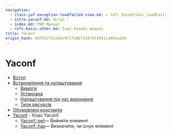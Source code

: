 ```yaml
---
navigation:
  - class.yaf-exception-loadfailed-view.md: « Yaf\_Exception\_LoadFailed\_View
  - intro.yaconf.md: Вступ "
  - index.md: PHP Manual
  - refs.basic.other.md: Інші базові модулі
title: Yaconf
origin_hash: ddf652f5224dc9f1fa9671347921941ca401ea50
---
```

# Yaconf

-   [Вступ](intro.yaconf.md)
-   [Встановлення та налаштування](yaconf.setup.md)
    -   [Вимоги](yaconf.requirements.md)
    -   [Установка](yaconf.installation.md)
    -   [Налаштування під час виконання](yaconf.configuration.md)
    -   [Типи ресурсів](yaconf.resources.md)
-   [Обумовлені константи](yaconf.constants.md)
-   [Yaconf](class.yaconf.md) \- Клас Yaconf
    -   [Yaconf::get](yaconf.get.md)— Вийняти елемент
    -   [Yaconf::has](yaconf.has.md)— Визначити, чи існує елемент

